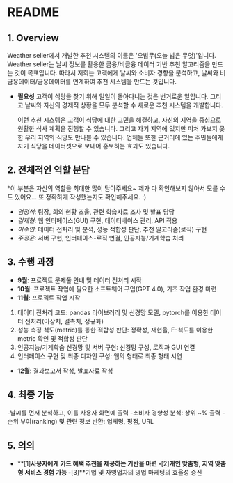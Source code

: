 # README

## 1. Overview
  Weather seller에서 개발한 추천 시스템의 이름은 '오밥무(오늘 밥은 무엇)'입니다.
  Weather seller는 날씨 정보를 활용한 금융/비금융 데이터 기반 추천 알고리즘을 만드는 것이 목표입니다.
  따라서 저희는 고객에게 날씨와 소비자 경향을 분석하고, 날씨와 비금융데이터/금융데이터를 연계하여 추천 시스템을 만드는 것입니다.
  
- **필요성**
  고객이 식당을 찾기 위해 일일이 돌아다니는 것은 번거로운 일입니다.
  그리고 날씨와 자신의 경제적 상황을 모두 분석할 수 새로운 추천 시스템을 개발합니다.

  이런 추천 시스템은 고객이 식당에 대한 고민을 해결하고, 자신의 지역을 중심으로 원활한 식사 계획을 진행할 수 있습니다.
  그리고 자기 지역에 있지만 미처 가보지 못한 우리 지역의 식당도 만나볼 수 있습니다.
  업체들 또한 근거리에 있는 주민들에게 자기 식당을 데이터셋으로 보내어 홍보하는 효과도 있습니다.

## 2. 전체적인 역할 분담

*이 부분은 자신의 역할을 최대한 많이 담아주세요~ 제가 다 확인해보지 않아서 모를 수도 있어요...
또 정확하게 작성했는지도 확인해주세요. :)

- *엄정석*: 팀장, 회의 현황 조율, 관련 학습자료 조사 및 발표 담당
- *김제현*: 웹 인터페이스(GUI) 구현, 데이터베이스 관리, API 적용
- *이수연*: 데이터 전처리 및 분석, 성능 적합성 판단, 추천 알고리즘(로직) 구현  
- *주정윤*: 서버 구현, 인터페이스-로직 연결, 인공지능/기계학습 처리

## 3. 수행 과정

- **9월**: 프로젝트 문제풀 안내 및 데이터 전처리 시작
- **10월**: 프로젝트 작업에 필요한 소프트웨어 구입(GPT 4.0), 기초 작업 환경 마련
- **11월**: 프로젝트 작업 시작
1. 데이터 전처리 코드: pandas 라이브러리 및 신경망 모델, pytorch를 이용한 데이터 전처리(이상치, 결측치, 정규화)
2. 성능 측정 척도(metric)를 통한 적합성 판단: 정확성, 재현율, F-척도를 이용한 metric 확인 및 적합성 판단
3. 인공지능/기계학습 신경망 및 서버 구현: 신경망 구성, 로직과 GUI 연결
4. 인터페이스 구현 및 최종 디자인 구성: 웹의 형태로 최종 형태 시연
-  **12월**: 결과보고서 작성, 발표자료 작성

## 4. 최종 기능

-날씨를 먼저 분석하고, 이를 사용자 화면에 출력
-소비자 경향성 분석: 상위 ~% 출력
-순위 부여(ranking) 및 관련 정보 반환: 업체명, 평점, URL

## 5. 의의
- **[1]**사용자에게 카드 혜택 추천을 제공하는 기반을 마련
-**[2]**개인 맞춤형, 지역 맞춤형 서비스 경험 가능
-**[3]**기업 및 자영업자의 영업 마케팅의 효율성 증진

